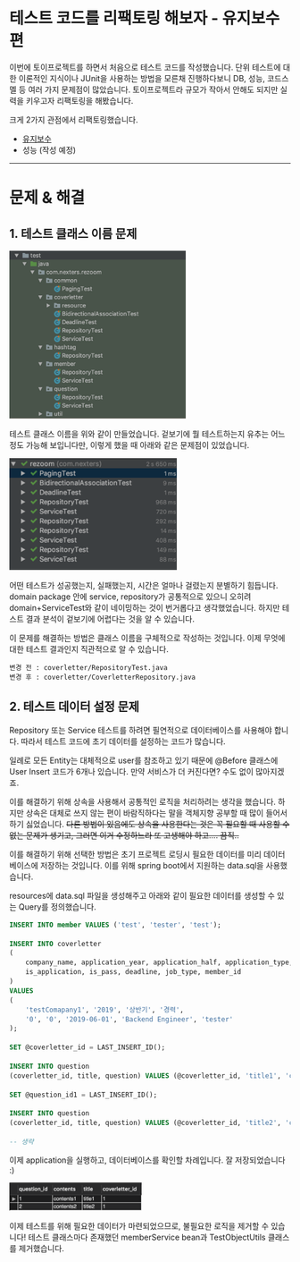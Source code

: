 # 테스트 코드를 리팩토링 해보자 - 유지보수편

이번에 토이프로젝트를 하면서 처음으로 테스트 코드를 작성했습니다. 단위 테스트에 대한 이론적인 지식이나 JUnit을 사용하는 방법을 모른채 진행하다보니 DB, 성능, 코드스멜 등 여러 가지 문제점이 많았습니다. 토이프로젝트라 규모가 작아서 안해도 되지만 실력을 키우고자 리팩토링을 해봤습니다.

크게 2가지 관점에서 리팩토링했습니다.
- [유지보수](./)
- 성능 (작성 예정)

---

# 문제 & 해결

## 1. 테스트 클래스 이름 문제
<img src="./resource/image/테스트코드리팩토링_1.png" height='300px'>

테스트 클래스 이름을 위와 같이 만들었습니다. 겉보기에 뭘 테스트하는지 유추는 어느 정도 가능해 보입니다만, 이렇게 했을 때 아래와 같은 문제점이 있었습니다.

<img src="./resource/image/테스트코드리팩토링_2.png" height='200px'>

어떤 테스트가 성공했는지, 실패했는지, 시간은 얼마나 걸렸는지 분별하기 힘듭니다. domain package 안에 service, repository가 공통적으로 있으니 오히려 domain+ServiceTest와 같이 네이밍하는 것이 번거롭다고 생각했었습니다. 하지만 테스트 결과 분석이 겉보기에 어렵다는 것을 알 수 있습니다.

이 문제를 해결하는 방법은 클래스 이름을 구체적으로 작성하는 것입니다. 이제 무엇에 대한 테스트 결과인지 직관적으로 알 수 있습니다.

```
변경 전 : coverletter/RepositoryTest.java 
변경 후 : coverletter/CoverletterRepository.java
```

## 2. 테스트 데이터 설정 문제

Repository 또는 Service 테스트를 하려면 필연적으로 데이터베이스를 사용해야 합니다. 따라서 테스트 코드에 초기 데이터를 설정하는 코드가 많습니다.

일례로 모든 Entity는 대체적으로 user를 참조하고 있기 때문에 @Before 클래스에 User Insert 코드가 6개나 있습니다. 만약 서비스가 더 커진다면? 수도 없이 많아지겠죠.

이를 해결하기 위해 상속을 사용해서 공통적인 로직을 처리하려는 생각을 했습니다. 하지만 상속은 대체로 쓰지 않는 편이 바람직하다는 말을 객체지향 공부할 때 많이 들어서 하기 싫었습니다. ~~다른 방법이 있음에도 상속을 사용한다는 것은 꼭 필요할 때 사용할 수 없는 문제가 생기고, 그러면 이거 수정하느라 또 고생해야 하고.... 끔직..~~

이를 해결하기 위해 선택한 방법은 초기 프로젝트 로딩시 필요한 데이터를 미리 데이터베이스에 저장하는 것입니다. 이를 위해 spring boot에서 지원하는 data.sql을 사용했습니다.

resources에 data.sql 파일을 생성해주고 아래와 같이 필요한 데이터를 생성할 수 있는 Query를 정의했습니다.

```sql
INSERT INTO member VALUES ('test', 'tester', 'test');

INSERT INTO coverletter
(
    company_name, application_year, application_half, application_type,
    is_application, is_pass, deadline, job_type, member_id
)
VALUES
(
    'testComapany1', '2019', '상반기', '경력',
    '0', '0', '2019-06-01', 'Backend Engineer', 'tester'
);

SET @coverletter_id = LAST_INSERT_ID();

INSERT INTO question
(coverletter_id, title, question) VALUES (@coverletter_id, 'title1', 'contents1');

SET @question_id1 = LAST_INSERT_ID();

INSERT INTO question
(coverletter_id, title, question) VALUES (@coverletter_id, 'title2', 'contents2');

-- 생략
```

이제 application을 실행하고, 데이터베이스를 확인할 차례입니다. 잘 저장되었습니다 :)

<img src="./resource/image/테스트코드리팩토링_3.png" height='50px'>

이제 테스트를 위해 필요한 데이터가 마련되었으므로, 불필요한 로직을 제거할 수 있습니다! 테스트 클래스마다 존재했던 memberService bean과 TestObjectUtils 클래스를 제거했습니다.




